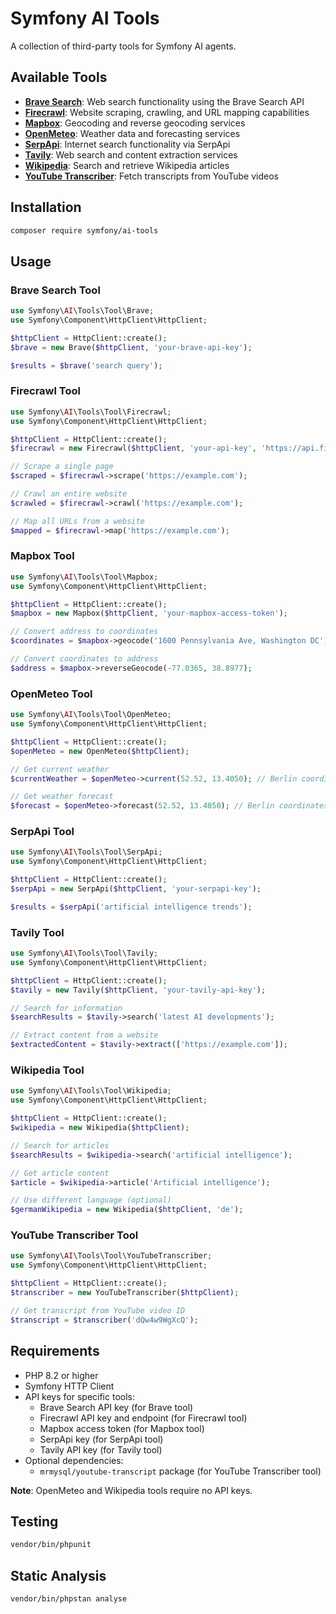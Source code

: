# Symfony AI Tools

A collection of third-party tools for Symfony AI agents.

## Available Tools

- [**Brave Search**](#brave-search-tool): Web search functionality using the Brave Search API
- [**Firecrawl**](#firecrawl-tool): Website scraping, crawling, and URL mapping capabilities
- [**Mapbox**](#mapbox-tool): Geocoding and reverse geocoding services
- [**OpenMeteo**](#openmeteo-tool): Weather data and forecasting services
- [**SerpApi**](#serpapi-tool): Internet search functionality via SerpApi
- [**Tavily**](#tavily-tool): Web search and content extraction services
- [**Wikipedia**](#wikipedia-tool): Search and retrieve Wikipedia articles
- [**YouTube Transcriber**](#youtube-transcriber-tool): Fetch transcripts from YouTube videos

## Installation

```bash
composer require symfony/ai-tools
```

## Usage

### Brave Search Tool

```php
use Symfony\AI\Tools\Tool\Brave;
use Symfony\Component\HttpClient\HttpClient;

$httpClient = HttpClient::create();
$brave = new Brave($httpClient, 'your-brave-api-key');

$results = $brave('search query');
```

### Firecrawl Tool

```php
use Symfony\AI\Tools\Tool\Firecrawl;
use Symfony\Component\HttpClient\HttpClient;

$httpClient = HttpClient::create();
$firecrawl = new Firecrawl($httpClient, 'your-api-key', 'https://api.firecrawl.dev');

// Scrape a single page
$scraped = $firecrawl->scrape('https://example.com');

// Crawl an entire website
$crawled = $firecrawl->crawl('https://example.com');

// Map all URLs from a website
$mapped = $firecrawl->map('https://example.com');
```

### Mapbox Tool

```php
use Symfony\AI\Tools\Tool\Mapbox;
use Symfony\Component\HttpClient\HttpClient;

$httpClient = HttpClient::create();
$mapbox = new Mapbox($httpClient, 'your-mapbox-access-token');

// Convert address to coordinates
$coordinates = $mapbox->geocode('1600 Pennsylvania Ave, Washington DC');

// Convert coordinates to address
$address = $mapbox->reverseGeocode(-77.0365, 38.8977);
```

### OpenMeteo Tool

```php
use Symfony\AI\Tools\Tool\OpenMeteo;
use Symfony\Component\HttpClient\HttpClient;

$httpClient = HttpClient::create();
$openMeteo = new OpenMeteo($httpClient);

// Get current weather
$currentWeather = $openMeteo->current(52.52, 13.4050); // Berlin coordinates

// Get weather forecast
$forecast = $openMeteo->forecast(52.52, 13.4050); // Berlin coordinates
```

### SerpApi Tool

```php
use Symfony\AI\Tools\Tool\SerpApi;
use Symfony\Component\HttpClient\HttpClient;

$httpClient = HttpClient::create();
$serpApi = new SerpApi($httpClient, 'your-serpapi-key');

$results = $serpApi('artificial intelligence trends');
```

### Tavily Tool

```php
use Symfony\AI\Tools\Tool\Tavily;
use Symfony\Component\HttpClient\HttpClient;

$httpClient = HttpClient::create();
$tavily = new Tavily($httpClient, 'your-tavily-api-key');

// Search for information
$searchResults = $tavily->search('latest AI developments');

// Extract content from a website
$extractedContent = $tavily->extract(['https://example.com']);
```

### Wikipedia Tool

```php
use Symfony\AI\Tools\Tool\Wikipedia;
use Symfony\Component\HttpClient\HttpClient;

$httpClient = HttpClient::create();
$wikipedia = new Wikipedia($httpClient);

// Search for articles
$searchResults = $wikipedia->search('artificial intelligence');

// Get article content
$article = $wikipedia->article('Artificial intelligence');

// Use different language (optional)
$germanWikipedia = new Wikipedia($httpClient, 'de');
```

### YouTube Transcriber Tool

```php
use Symfony\AI\Tools\Tool\YouTubeTranscriber;
use Symfony\Component\HttpClient\HttpClient;

$httpClient = HttpClient::create();
$transcriber = new YouTubeTranscriber($httpClient);

// Get transcript from YouTube video ID
$transcript = $transcriber('dQw4w9WgXcQ');
```

## Requirements

- PHP 8.2 or higher
- Symfony HTTP Client
- API keys for specific tools:
  - Brave Search API key (for Brave tool)
  - Firecrawl API key and endpoint (for Firecrawl tool)
  - Mapbox access token (for Mapbox tool)
  - SerpApi key (for SerpApi tool)
  - Tavily API key (for Tavily tool)
- Optional dependencies:
  - `mrmysql/youtube-transcript` package (for YouTube Transcriber tool)

**Note**: OpenMeteo and Wikipedia tools require no API keys.

## Testing

```bash
vendor/bin/phpunit
```

## Static Analysis

```bash
vendor/bin/phpstan analyse
```